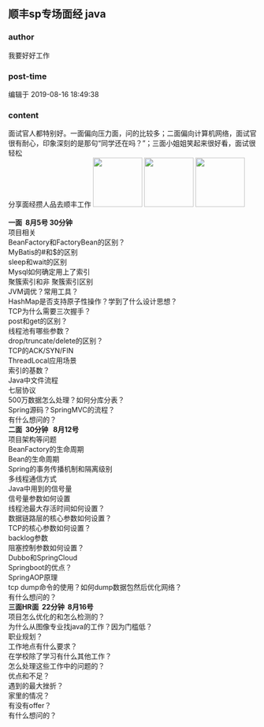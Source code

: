 ## 顺丰sp专场面经  java
### author 
我要好好工作
### post-time 

编辑于  2019-08-16 18:49:38
### content 
<div class="post-topic-des nc-post-content">
 <div>
  <div>
   面试官人都特别好。一面偏向压力面，问的比较多；二面偏向计算机网络，面试官很有耐心，印象深刻的是那句“同学还在吗？”；三面小姐姐笑起来很好看，面试很轻松
  </div>
  <div>
   分享面经攒人品去顺丰工作
   <img data-card-emoji="[offer]" height="100px" src="https://uploadfiles.nowcoder.com/images/20191018/468200_1571397224295_FFF5C6CF4CA1543A72B64BF5DFF0D8EF" width="100px"/>
   <img data-card-emoji="[offer]" height="100px" src="https://uploadfiles.nowcoder.com/images/20191018/468200_1571397224295_FFF5C6CF4CA1543A72B64BF5DFF0D8EF" width="100px"/>
   <img data-card-emoji="[offer]" height="100px" src="https://uploadfiles.nowcoder.com/images/20191018/468200_1571397224295_FFF5C6CF4CA1543A72B64BF5DFF0D8EF" width="100px"/>
  </div>
  <br/>
 </div>
 <div>
  <strong>
   一面  8月5号
  </strong>
  <span>
   <strong>
    30分钟
   </strong>
  </span>
 </div>
 <div>
  项目相关
  <br/>
 </div>
 <div>
  BeanFactory和FactoryBean的区别？
  <br/>
 </div>
 <div>
  MyBatis的#和$的区别
  <br/>
 </div>
 <div>
  sleep和wait的区别
  <br/>
 </div>
 <div>
  Mysql如何确定用上了索引
  <br/>
 </div>
 <div>
  聚簇索引和非
  <span>
   聚簇索引区别
  </span>
 </div>
 <div>
  JVM调优？常用工具？
 </div>
 <div>
  HashMap是否支持原子性操作？学到了什么设计思想？
 </div>
 <div>
  TCP为什么需要三次握手？
 </div>
 <div>
  post和get的区别？
 </div>
 <div>
  线程池有哪些参数？
 </div>
 <div>
  drop/truncate/delete的区别？
 </div>
 <div>
  TCP的ACK/SYN/FIN
 </div>
 <div>
  ThreadLocal应用场景
 </div>
 <div>
  索引的基数？
 </div>
 <div>
  Java中文件流程
 </div>
 <div>
  七层协议
 </div>
 <div>
  500万数据怎么处理？如何分库分表？
 </div>
 <div>
  Spring源码？SpringMVC的流程？
  <br/>
 </div>
 <div>
  有什么想问的？
  <br/>
 </div>
 <div>
  <strong>
   二面  30分钟   8月12号
  </strong>
 </div>
 <div>
  项目架构等问题
  <br/>
 </div>
 <div>
  BeanFactory的生命周期
  <br/>
 </div>
 <div>
  Bean的生命周期
  <br/>
 </div>
 <div>
  Spring的事务传播机制和隔离级别
  <br/>
 </div>
 <div>
  多线程通信方式
  <br/>
 </div>
 <div>
  Java中用到的信号量
  <br/>
 </div>
 <div>
  信号量参数如何设置
  <br/>
 </div>
 <div>
  线程池最大存活时间如何设置？
  <br/>
 </div>
 <div>
  数据链路层的核心参数如何设置？
  <br/>
 </div>
 <div>
  TCP的核心参数如何设置？
  <br/>
 </div>
 <div>
  backlog参数
  <br/>
 </div>
 <div>
  阻塞控制参数如何设置？
  <br/>
 </div>
 <div>
  Dubbo和SpringCloud
  <br/>
 </div>
 <div>
  Springboot的优点？
  <br/>
 </div>
 <div>
  SpringAOP原理
 </div>
 <div>
  tcp dump命令的使用？如何dump数据包然后优化网络？
  <br/>
 </div>
 <div>
  有什么想问的？
  <br/>
 </div>
 <div>
  <strong>
   三面HR面  22分钟  8月16号
  </strong>
 </div>
 <div>
  项目怎么优化的和怎么检测的？
  <br/>
 </div>
 <div>
  为什么从图像专业找java的工作？因为门槛低？
  <br/>
 </div>
 <div>
  职业规划？
  <br/>
 </div>
 <div>
  工作地点有什么要求？
  <br/>
 </div>
 <div>
  在学校除了学习有什么其他工作？
  <br/>
 </div>
 <div>
  怎么处理这些工作中的问题的？
  <br/>
 </div>
 <div>
  优点和不足？
  <br/>
 </div>
 <div>
  遇到的最大挫折？
  <br/>
 </div>
 <div>
  家里的情况？
  <br/>
 </div>
 <div>
  有没有offer？
  <br/>
 </div>
 <div>
  有什么想问的？
  <br/>
 </div>
 <div>
  <br/>
 </div>
</div>
